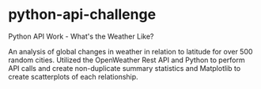 # python-api-challenge
Python API Work - What's the Weather Like?

An analysis of global changes in weather in relation to latitude for over 500 random cities. Utilized the OpenWeather Rest API and Python to perform API calls and create non-duplicate summary statistics and Matplotlib to create scatterplots of each relationship.

